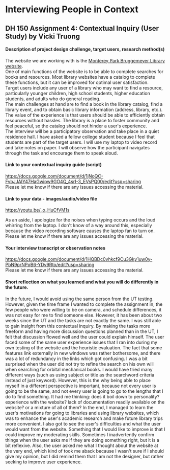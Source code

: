 # Interviewing People in Context
## DH 150 Assignment 4: Contextual Inquiry (User Study) by Vicki Truong

#### Description of project design challenge, target users, research method(s)

The website we are working with is the [Monterey Park Bruggemeyer Library website](http://library.montereypark.ca.gov/).  
One of main functions of the website is to be able to complete searches for books and resources. Most library websites have a catalog to complete these functions, but it can be improved for optimal user satisfaction.  
Target users include any user of a library who may want to find a resource, particularly younger children, high school students, higher education students, and adults who do general reading.  
The main challenges at hand are to find a book in the library catalog, find a library event, and to obtain basic library information (address, library, etc.). The value of the experience is that users should be able to efficiently obtain resources without hassles. The library is a place to foster community and feel peaceful, so the catalog should not hinder a user's experience.  
The interview will be a participatory observation and take place in a quiet residence hall. I have asked a fellow college student because I feel that students are part of the target users. I will use my laptop to video record and take notes on paper. I will observe how the participant navigates through the task and encourage them to speak aloud. 

#### Link to your contextual inquiry guide (script)

https://docs.google.com/document/d/1jNoQC-FvbJJAIY47HaGwipw9GO4Q_4srI-3_EVsPQ00/edit?usp=sharing  
Please let me know if there are any issues accessing the material. 

#### Link to your data - images/audio/video file

https://youtu.be/_o_HuCfVM1s  

As an aside, I apologize for the noises when typing occurs and the loud whirring from the laptop. I don't know of a way around this, especially because the video recording software causes the laptop fan to turn on. Please let me know if there are any issues accessing the material. 

#### Your interview transcript or observation notes

https://docs.google.com/document/d/1HQBDc0vhkcf9Cu3Gky1uw0y-PbN9prNPqB6-YDv9Rto/edit?usp=sharing  
Please let me know if there are any issues accessing the material.  

#### Short reflection on what you learned and what you will do differently in the future.

In the future, I would avoid using the same person from the UT testing. However, given the time frame I wanted to complete the assignment in, the few people who were willing to be on camera, and schedule differences, it was not easy for me to find someone else. However, it has been about two weeks since the UT and the tasks are not exactly the same. I was still able to gain insight from this contextual inquiry. By making the tasks more freeform and having more discussion questions planned than in the UT, I felt that discussion flowed well and the user could explain himself. The user faced some of the same user experience issues that I ran into during my own testing of the website and the heuristic evaluation. The fact that some features link externally in new windows was rather bothersome, and there was a lot of redundancy in the links which got confusing. I was a bit surprised when the user did not try to refine the search on his own will when searching for orbital mechanical books. I would have tried many different ways (such as using subject or title as the searchword criteria instead of just keyword). However, this is the why being able to place myself in a different perspective is important, because not every user is going to be the same, and not every user is going to go to the lengths that I do to find something. It had me thinking: does it boil down to personality? experience with the website? lack of documentation readily available on the website? or a mixture of all of them? In the end, I managed to learn the user's motivations for going to libraries and using library websites, which was to enhance the user's academic research and make future library trips more convenient. I also got to see the user's difficulties and what the user would want from the website. Something that I would like to improve is that I could improve my moderating skills. Sometimes I inadvertently confirm things when the user asks me if they are doing something right, but it is a bit reflexive. Also, the user asked me what I thought about the website at the very end, which kind of took me aback because I wasn't sure if I should give my opinion, but I did remind them that I am not the designer, but rather seeking to improve user experience. 
